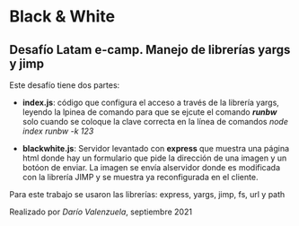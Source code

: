 # Black & White
## Desafío Latam e-camp. Manejo de librerías yargs y jimp

Este desafío tiene dos partes:
- **index.js**: código que configura el acceso a través de la librería yargs, leyendo la lpinea de comando para que se ejcute el comando ***runbw*** solo cuando se coloque la clave correcta en la línea de comandos
*node index runbw -k 123*

- **blackwhite.js**: Servidor levantado con **express** que muestra una página html donde hay un formulario que pide la dirección de una imagen y un botóon de enviar.  La imagen se envía alservidor donde es modificada con la librería JIMP y se muestra ya reconfigurada en el cliente.

Para este trabajo se usaron las librerías: express, yargs, jimp, fs, url y path

Realizado por *Darío Valenzuela*, septiembre 2021
